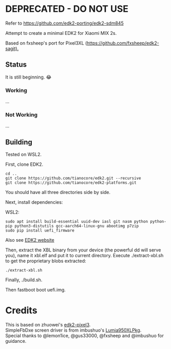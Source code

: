 # DEPRECATED - DO NOT USE

  Refer to <https://github.com/edk2-porting/edk2-sdm845>

Attempt to create a minimal EDK2 for Xiaomi MIX 2s.

Based on fxsheep's port for Pixel3XL (<https://github.com/fxsheep/edk2-sagit).>

## Status 

It is still beginning. 😂

### Working

...

### Not Working

...

## Building

Tested on WSL2.

First, clone EDK2.

```
cd ..
git clone https://github.com/tianocore/edk2.git --recursive
git clone https://github.com/tianocore/edk2-platforms.git
```

You should have all three directories side by side.

Next, install dependencies:

WSL2:

```
sudo apt install build-essential uuid-dev iasl git nasm python python-pip python3-distutils gcc-aarch64-linux-gnu abootimg p7zip
sudo pip install uefi_firmware
```

Also see [EDK2 website](https://github.com/tianocore/tianocore.github.io/wiki/Using-EDK-II-with-Native-GCC#Install_required_software_from_apt)

Then, extract the XBL binary from your device (the powerful dd will serve you), name it xbl.elf and put it to current directory.
Execute ./extract-xbl.sh to get the proprietary blobs extracted:

```
./extract-xbl.sh
```

Finally, ./build.sh.

Then fastboot boot uefi.img.

# Credits

This is based on zhuowei's [edk2-pixel3](https://github.com/Pixel3Dev/edk2-pixel3).  
SimpleFbDxe screen driver is from imbushuo's [Lumia950XLPkg](https://github.com/WOA-Project/Lumia950XLPkg).  
Special thanks to @lemon1ice, @gus33000, @fxsheep and @imbushuo for guidance.  